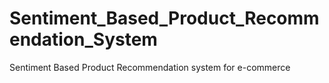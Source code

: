 # Sentiment_Based_Product_Recommendation_System
Sentiment Based Product Recommendation system for e-commerce
